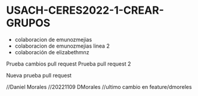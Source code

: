 # USACH-CERES2022-1-CREAR-GRUPOS

* colaboracion de emunozmejias
* colaboracion de emunozmejias linea 2
* colaboración de elizabethmnz

Prueba cambios pull request 
Prueba pull request 2

Nueva prueba pull request 

//Daniel Morales
//20221109 DMorales
//ultimo cambio en feature/dmoreles
